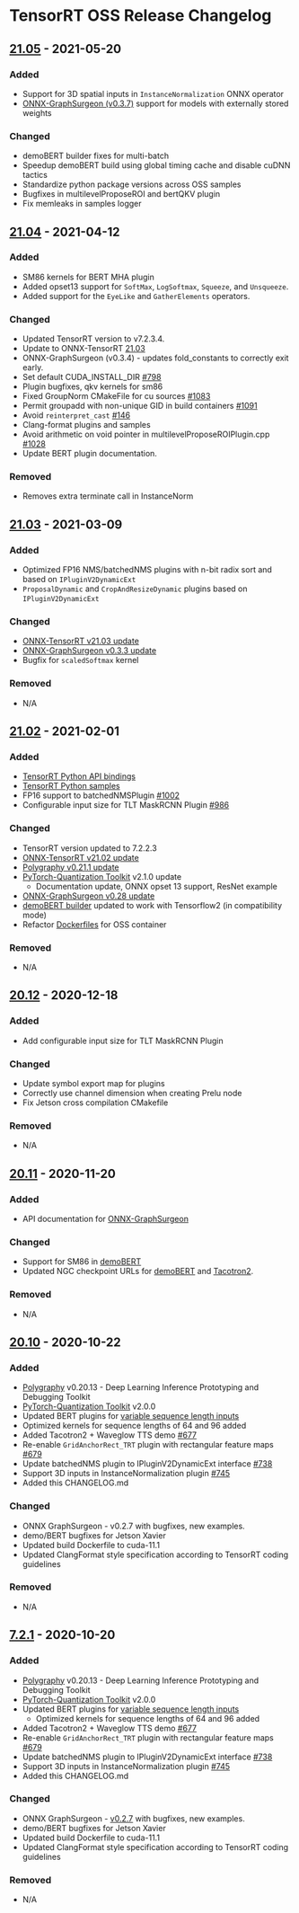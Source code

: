 # TensorRT OSS Release Changelog

## [21.05](https://github.com/NVIDIA/TensorRT/releases/tag/21.05) - 2021-05-20
### Added
- Support for 3D spatial inputs in `InstanceNormalization` ONNX operator
- [ONNX-GraphSurgeon (v0.3.7)](tools/onnx-graphsurgeon/CHANGELOG.md#v037-2021-03-31) support for models with externally stored weights

### Changed
- demoBERT builder fixes for multi-batch
- Speedup demoBERT build using global timing cache and disable cuDNN tactics
- Standardize python package versions across OSS samples
- Bugfixes in multilevelProposeROI and bertQKV plugin
- Fix memleaks in samples logger


## [21.04](https://github.com/NVIDIA/TensorRT/releases/tag/21.04) - 2021-04-12
### Added
- SM86 kernels for BERT MHA plugin
- Added opset13 support for `SoftMax`, `LogSoftmax`, `Squeeze`, and `Unsqueeze`.
- Added support for the `EyeLike` and `GatherElements` operators.


### Changed
- Updated TensorRT version to v7.2.3.4.
- Update to ONNX-TensorRT [21.03](https://github.com/onnx/onnx-tensorrt/releases/tag/21.03)
- ONNX-GraphSurgeon (v0.3.4) - updates fold_constants to correctly exit early.
- Set default CUDA_INSTALL_DIR [#798](https://github.com/NVIDIA/TensorRT/pull/798)
- Plugin bugfixes, qkv kernels for sm86
- Fixed GroupNorm CMakeFile for cu sources [#1083](https://github.com/NVIDIA/TensorRT/pull/1083)
- Permit groupadd with non-unique GID in build containers [#1091](https://github.com/NVIDIA/TensorRT/pull/1091)
- Avoid `reinterpret_cast` [#146](https://github.com/NVIDIA/TensorRT/pull/146)
- Clang-format plugins and samples 
- Avoid arithmetic on void pointer in multilevelProposeROIPlugin.cpp [#1028](https://github.com/NVIDIA/TensorRT/pull/1028)
- Update BERT plugin documentation.

### Removed
- Removes extra terminate call in InstanceNorm


## [21.03](https://github.com/NVIDIA/TensorRT/releases/tag/21.03) - 2021-03-09
### Added
- Optimized FP16 NMS/batchedNMS plugins with n-bit radix sort and based on `IPluginV2DynamicExt`
- `ProposalDynamic` and `CropAndResizeDynamic` plugins based on `IPluginV2DynamicExt`

### Changed
- [ONNX-TensorRT v21.03 update](https://github.com/onnx/onnx-tensorrt/blob/master/docs/Changelog.md#2103-container-release---2021-03-09)
- [ONNX-GraphSurgeon v0.3.3 update](tools/onnx-graphsurgeon/CHANGELOG.md#v03-2021-03-04)
- Bugfix for `scaledSoftmax` kernel

### Removed
- N/A


## [21.02](https://github.com/NVIDIA/TensorRT/releases/tag/21.02) - 2021-02-01
### Added
- [TensorRT Python API bindings](python)
- [TensorRT Python samples](samples/python)
- FP16 support to batchedNMSPlugin [#1002](https://github.com/NVIDIA/TensorRT/pull/1002)
- Configurable input size for TLT MaskRCNN Plugin [#986](https://github.com/NVIDIA/TensorRT/pull/986)

### Changed
- TensorRT version updated to 7.2.2.3
- [ONNX-TensorRT v21.02 update](https://github.com/onnx/onnx-tensorrt/blob/master/docs/Changelog.md#2102-container-release---2021-01-22)
- [Polygraphy v0.21.1 update](tools/Polygraphy/CHANGELOG.md#v0211-2021-01-12)
- [PyTorch-Quantization Toolkit](tools/pytorch-quantization) v2.1.0 update
  - Documentation update, ONNX opset 13 support, ResNet example
- [ONNX-GraphSurgeon v0.28 update](tools/onnx-graphsurgeon/CHANGELOG.md#v028-2020-10-08)
- [demoBERT builder](demo/BERT) updated to work with Tensorflow2 (in compatibility mode)
- Refactor [Dockerfiles](docker) for OSS container

### Removed
- N/A


## [20.12](https://github.com/NVIDIA/TensorRT/releases/tag/20.12) - 2020-12-18
### Added
- Add configurable input size for TLT MaskRCNN Plugin

### Changed
- Update symbol export map for plugins
- Correctly use channel dimension when creating Prelu node
- Fix Jetson cross compilation CMakefile

### Removed
- N/A


## [20.11](https://github.com/NVIDIA/TensorRT/releases/tag/20.11) - 2020-11-20
### Added
- API documentation for [ONNX-GraphSurgeon](https://github.com/NVIDIA/TensorRT/tree/master/tools/onnx-graphsurgeon/docs)

### Changed
- Support for SM86 in [demoBERT](https://github.com/NVIDIA/TensorRT/tree/master/demo/BERT)
- Updated NGC checkpoint URLs for [demoBERT](https://github.com/NVIDIA/TensorRT/tree/master/demo/BERT) and [Tacotron2](https://github.com/NVIDIA/TensorRT/tree/master/demo/Tacotron2).

### Removed
- N/A


## [20.10](https://github.com/NVIDIA/TensorRT/releases/tag/20.10) - 2020-10-22
### Added
- [Polygraphy](https://github.com/NVIDIA/TensorRT/tree/master/tools/Polygraphy) v0.20.13 - Deep Learning Inference Prototyping and Debugging Toolkit
- [PyTorch-Quantization Toolkit](https://github.com/NVIDIA/TensorRT/tree/master/tools/pytorch-quantization) v2.0.0
- Updated BERT plugins for [variable sequence length inputs](https://github.com/NVIDIA/TensorRT/tree/master/demo/BERT#variable-sequence-length)
- Optimized kernels for sequence lengths of 64 and 96 added
- Added Tacotron2 + Waveglow TTS demo [#677](https://github.com/NVIDIA/TensorRT/pull/677)
- Re-enable `GridAnchorRect_TRT` plugin with rectangular feature maps [#679](https://github.com/NVIDIA/TensorRT/pull/679)
- Update batchedNMS plugin to IPluginV2DynamicExt interface [#738](https://github.com/NVIDIA/TensorRT/pull/738)
- Support 3D inputs in InstanceNormalization plugin [#745](https://github.com/NVIDIA/TensorRT/pull/745)
- Added this CHANGELOG.md

### Changed
- ONNX GraphSurgeon - v0.2.7 with bugfixes, new examples.
- demo/BERT bugfixes for Jetson Xavier
- Updated build Dockerfile to cuda-11.1
- Updated ClangFormat style specification according to TensorRT coding guidelines

### Removed
- N/A


## [7.2.1](https://docs.nvidia.com/deeplearning/tensorrt/release-notes/tensorrt-7.html#rel_7-2-1) - 2020-10-20
### Added
- [Polygraphy](tools/Polygraphy) v0.20.13 - Deep Learning Inference Prototyping and Debugging Toolkit
- [PyTorch-Quantization Toolkit](tools/pytorch-quantization) v2.0.0
- Updated BERT plugins for [variable sequence length inputs](demo/BERT#variable-sequence-length)
  - Optimized kernels for sequence lengths of 64 and 96 added
- Added Tacotron2 + Waveglow TTS demo [#677](https://github.com/NVIDIA/TensorRT/pull/677)
- Re-enable `GridAnchorRect_TRT` plugin with rectangular feature maps [#679](https://github.com/NVIDIA/TensorRT/pull/679)
- Update batchedNMS plugin to IPluginV2DynamicExt interface [#738](https://github.com/NVIDIA/TensorRT/pull/738)
- Support 3D inputs in InstanceNormalization plugin [#745](https://github.com/NVIDIA/TensorRT/pull/745)
- Added this CHANGELOG.md

### Changed
- ONNX GraphSurgeon - [v0.2.7](tools/onnx-graphsurgeon/CHANGELOG.md#v027-2020-09-29) with bugfixes, new examples.
- demo/BERT bugfixes for Jetson Xavier
- Updated build Dockerfile to cuda-11.1
- Updated ClangFormat style specification according to TensorRT coding guidelines

### Removed
- N/A
